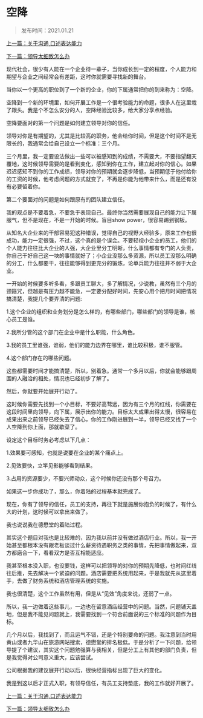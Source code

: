# 空降
>
>发布时间：2021.01.21

[上一篇：关于沟通,口述表达能力](work/article62)

[下一篇：领导太细致怎么办](/work/article64)

现代社会，很少有人能在一个企业待一辈子，当你成长到一定的程度，个人能力和期望与企业之间经常会有差距，这时你就需要寻找新的舞台。 

当你以一个更高的职位到了一个新的企业，你的下属通常把你的到来称为：空降。 

空降到一个新的环境里，如何开展工作是一个很考验能力的命题，很多人在这里栽了跟头。我是个不怎么安分的人，空降经验比较多，给大家分享点经验。 

空降要面对的第一个问题是如何建立领导对你的信任。 

领导对你是有期望的，尤其是比较高的职务，他会给你时间，但是这个时间不是无限长的，我通常会给自己设立一个标准：三个月。 

三个月里，我一定要设法做出一些可以被感知到的成绩，不需要大，不要指望翻天覆地，这时候领导需要的是看到变化，感知到你在工作，建立起对你的信心。如果迟迟感知不到你的工作成绩，领导对你的预期就会逐步降低，当预期低于他付给你的工资的时候，他考虑问题的方式就变了，不再是你能为他带来什么，而是还有没有必要留着你。 

第二个要面对的问题是如何跟原有的团队建立信任。 

我的观点是不要着急，不要急于表现自己。最终你当然需要展现自己的能力让下属服气，但不是现在，不是一开始的时候。盲目show power，很容易踢到钢板。 

从知名大企业来的干部容易犯这种错误，觉得自己的视野大经验多，原来工作也很成功，能力一定很强，不过，这个真的是个误会。不要轻视小企业的员工，他们的个人能力往往比大企业的人强，大企业里分工明晰，什么事情都有专门的人负责，你自己干好自己这一块的事情就好了；小企业没那么多资源，所以员工没那么明确的分工，什么都要干，往往能够得到更充分的锻炼，论单兵能力往往并不弱于大企业。 

一开始的时候要多听多看，多跟员工聊大，多了解情况，少说教，虽然有三个月的颈箍咒，但越是有压力越不能急，一定要分配好时间，先安心用个把月时间把情况搞清楚，我提几个要弄清的问题: 

1.这个企业的组织和业务划分是怎么样的，有哪些部门，哪些部门的领导是谁，核心员工是谁。 

2.我所分管的这个部门在企业中是什么职能，什么角色。 

3.我的员工里谁强，谁弱，他们的能力边界在哪里，谁比较积极，谁不服管。 

4.这个部门存在的哪些问题。 

这些都需要时间才能搞清楚，所以，别着急。通常一个多月以后，你就会能够跟周围的人融洽的相处，情况也已经初步了解了。 

然后，你就要开始展开行动了。 

这时候你需要先找到一个小目标，不要好高骛远，因为有三个月的红线，你需要在这段时间里向领导，向下属，展示出你的能力。目标太大成果出得太慢，很容易在成果出来之前领导已经失去了信心，你的工作刚进展到一半，领导已经又找了一个人空降到你上面，那就歇菜了。 

设定这个目标时务必考虑以下几点： 

1.效果要可感知，也就是说要在企业的某个痛点上。 

2.见效要快，立竿见影能够看到结果。

3.占用的资源要少，不要兴师动众，这个时候你还没有那个号召力。 

如果这一步你成功了，那么，你着陆的过程基本就完成了。 

现在，你有了领导的信任，员工的支持，再往下就是施展你抱负的时候了，有什么大的计划，这时候可以拿出来做了。 

我也说说我在德懋堂的着陆过程。 

其实这个题目对我也是比较难的，因为我以前并没有做过酒店行业。所以，我一开始甚至都根本没有跟老板谈过什么薪资待遇职务之类的事情，先把事情做起来，双方都磨合一下，看看双方是否互相能适应。 

我甚至根本没入职，也没要钱，这样可以把领导的对你的预期先降低，也时间红线往后推，先去解决一个紧迫的问题。酒店需要把系统用起来，于是我就先从这里着手，去做了财务系统和酒店管理系统的实施。 

我也很清楚，这个工作虽然有用，但是从“见效”角度来说，还弱了一点。 

所以，我一边做着这些事儿，一边也在留意酒店经营中的问题。当然，问题铺天盖地，但是我不能见问题就上，我需要找到一个符合前面说的三个标准的问题作为目标。 

几个月以后，我找到了，而且运气不错，还是个特别要命的问题。我注意到当时用黄山或者九华山在旅游网站搜索，德懋堂的排名极低。于是分析了一下问题，给领导提了个建议，其实这个问题勉强算与我相关，但是分工上有其他的部门负责，但是我觉得对公司意义重大，应该尝试。 

公司根据我的建议展开行动以后，很快经营指标出现了巨大的变化。 

我是到这以后才正式入职，有领导信任，有员工支持垫底，我的工作就好开展了。

[上一篇：关于沟通,口述表达能力](work/article62)

[下一篇：领导太细致怎么办](/work/article64)

